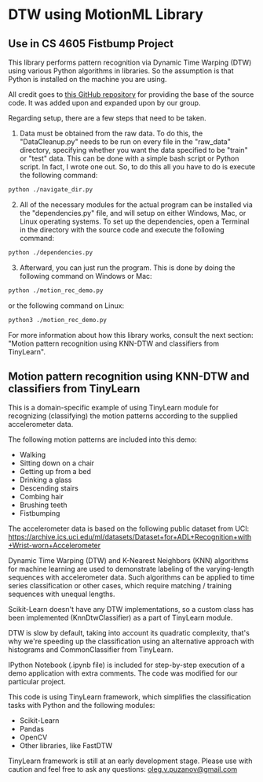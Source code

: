 # DTW using MotionML Library

## Use in CS 4605 Fistbump Project
This library performs pattern recognition via Dynamic Time Warping (DTW) using various Python algorithms in libraries. So the assumption is that Python is installed on the machine you are using. 

All credit goes to [this GitHub repository](https://github.com/llvll/motionml) for providing the base of the source code. It was added upon and expanded upon by our group.

Regarding setup, there are a few steps that need to be taken.

1) Data must be obtained from the raw data. To do this, the "DataCleanup.py" needs to be run on every file in the "raw_data" directory, specifying whether you want the data specified to be "train" or "test" data. This can be done with a simple bash script or Python script. In fact, I wrote one out. So, to do this all you have to do is execute the following command:

```sh
python ./navigate_dir.py
```

2) All of the necessary modules for the actual program can be installed via the "dependencies.py" file, and will setup on either Windows, Mac, or Linux operating systems. To set up the dependencies, open a Terminal in the directory with the source code and execute the following command:

```sh
python ./dependencies.py
```

3) Afterward, you can just run the program. This is done by doing the following command on Windows or Mac:

```sh
python ./motion_rec_demo.py
```

or the following command on Linux:

```sh
python3 ./motion_rec_demo.py
```

For more information about how this library works, consult the next section: "Motion pattern recognition using KNN-DTW and classifiers from TinyLearn".


## Motion pattern recognition using KNN-DTW and classifiers from TinyLearn

This is a domain-specific example of using TinyLearn module for recognizing (classifying) the motion patterns according to the supplied accelerometer data. 

The following motion patterns are included into this demo:

* Walking
* Sitting down on a chair
* Getting up from a bed
* Drinking a glass
* Descending stairs
* Combing hair
* Brushing teeth
* Fistbumping

The accelerometer data is based on the following public dataset from UCI: https://archive.ics.uci.edu/ml/datasets/Dataset+for+ADL+Recognition+with+Wrist-worn+Accelerometer

Dynamic Time Warping (DTW) and K-Nearest Neighbors (KNN) algorithms for machine learning are used
to demonstrate labeling of the varying-length sequences with accelerometer data. Such algorithms can be applied to time series classification or other cases, which require matching / training sequences with unequal lengths.

Scikit-Learn doesn't have any DTW implementations, so a custom class has been implemented (KnnDtwClassifier)
as a part of TinyLearn module.

DTW is slow by default, taking into account its quadratic complexity, that's why we're speeding up the classification
using an alternative approach with histograms and CommonClassifier from TinyLearn.

IPython Notebook (.ipynb file) is included for step-by-step execution of a demo application with extra comments. The code was modified for our particular project.

This code is using TinyLearn framework, which simplifies the classification tasks with Python and the following modules:

* Scikit-Learn
* Pandas
* OpenCV
* Other libraries, like FastDTW 

TinyLearn framework is still at an early development stage. Please use with caution and feel free to ask any questions: oleg.v.puzanov@gmail.com
